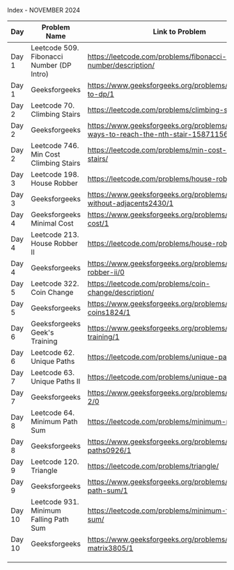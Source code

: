 Index - NOVEMBER 2024

| Day   | Problem Name                              | Link to Problem                                                                       | Notes |
| ----- | ----------------------------------------- | ------------------------------------------------------------------------------------- | ----- |
| Day 1 | Leetcode 509. Fibonacci Number (DP Intro) | https://leetcode.com/problems/fibonacci-number/description/                           | -     |
| Day 1 | Geeksforgeeks                             | https://www.geeksforgeeks.org/problems/introduction-to-dp/1                           | -     |
| Day 2 | Leetcode 70. Climbing Stairs              | https://leetcode.com/problems/climbing-stairs/                                        | -     |
| Day 2 | Geeksforgeeks                             | https://www.geeksforgeeks.org/problems/count-ways-to-reach-the-nth-stair-1587115620/1 | -     |
| Day 2 | Leetcode 746. Min Cost Climbing Stairs    | https://leetcode.com/problems/min-cost-climbing-stairs/                               | -     |
| Day 3 | Leetcode 198. House Robber                | https://leetcode.com/problems/house-robber/                                           | -     |
| Day 3 | Geeksforgeeks                             | https://www.geeksforgeeks.org/problems/max-sum-without-adjacents2430/1                | -     |
| Day 4 | Geeksforgeeks Minimal Cost | https://www.geeksforgeeks.org/problems/minimal-cost/1 | -      |
| Day 4 | Leetcode 213. House Robber II | https://leetcode.com/problems/house-robber-ii/  | -      |
| Day 4 | Geeksforgeeks | https://www.geeksforgeeks.org/problems/house-robber-ii/0  | -      |
| Day 5 | Leetcode 322. Coin Change | https://leetcode.com/problems/coin-change/description/ | -      |
| Day 5 | Geeksforgeeks | https://www.geeksforgeeks.org/problems/number-of-coins1824/1 | -      |
| Day 6 | Geeksforgeeks Geek's Training | https://www.geeksforgeeks.org/problems/geeks-training/1 | -      |
| Day 6 | Leetcode 62. Unique Paths | https://leetcode.com/problems/unique-paths/ | -      |
| Day 7 | Leetcode 63. Unique Paths II | https://leetcode.com/problems/unique-paths-ii/ | -      |
| Day 7 | Geeksforgeeks | https://www.geeksforgeeks.org/problems/grid-path-2/0 | -      |
| Day 8 | Leetcode 64. Minimum Path Sum | https://leetcode.com/problems/minimum-path-sum/ | -      |
| Day 8 | Geeksforgeeks | https://www.geeksforgeeks.org/problems/number-of-paths0926/1 | -      |
| Day 9 | Leetcode 120. Triangle | https://leetcode.com/problems/triangle/ | -      |
| Day 9 | Geeksforgeeks | https://www.geeksforgeeks.org/problems/triangle-path-sum/1 | -      |
| Day 10 | Leetcode 931. Minimum Falling Path Sum | https://leetcode.com/problems/minimum-falling-path-sum/ | -      |
| Day 10 | Geeksforgeeks | https://www.geeksforgeeks.org/problems/path-in-matrix3805/1 | -      |
|       |                                           |                                                                                       |       |
|       |                                           |                                                                                       |       |
|       |                                           |                                                                                       |       |
